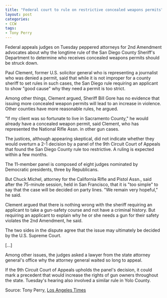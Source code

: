 ```yaml
---
title: "Federal court to rule on restrictive concealed weapons permits"
layout: post
categories:
- CCW
tags:
- Tony Perry
---
```


Federal appeals judges on Tuesday peppered attorneys for 2nd Amendment advocates about why the longtime rule of the San Diego County Sheriff's Department to determine who receives concealed weapons permits should be struck down.

Paul Clement, former U.S. solicitor general who is representing a journalist who was denied a permit, said that while it is not improper for a county sheriff to set rules in such cases, the San Diego rule requiring an applicant to show "good cause" why they need a permit is too strict.

Among other things, Clement argued, Sheriff Bill Gore has no evidence that issuing more concealed weapon permits will lead to an increase in violence. Other counties have more reasonable rules, he argued.

"If my client was so fortunate to live in Sacramento County," he would already have a concealed weapon permit, said Clement, who has represented the National Rifle Assn. in other gun cases.

The justices, although appearing skeptical, did not indicate whether they would overturn a 2-1 decision by a panel of the 9th Circuit Court of Appeals that found the San Diego County rule too restrictive. A ruling is expected within a few months.

The 11-member panel is composed of eight judges nominated by Democratic presidents, three by Republicans.

But Chuck Michel, attorney for the California Rifle and Pistol Assn., said after the 75-minute session, held in San Francisco, that it is "too simple" to say that the case will be decided on party lines. "We remain very hopeful," he said.

Clement argued that there is nothing wrong with the sheriff requiring an applicant to take a gun-safety course and not have a criminal history. But requiring an applicant to explain why he or she needs a gun for their safety violates the 2nd Amendment, he said.

The two sides in the dispute agree that the issue may ultimately be decided by the U.S. Supreme Court.

[...]

Among other issues, the judges asked a lawyer from the state attorney general's office why the attorney general waited so long to appeal.

If the 9th Circuit Court of Appeals upholds the panel's decision, it could mark a precedent that would increase the rights of gun owners throughout the state. Tuesday's hearing also involved a similar rule in Yolo County.

Source: Tony Perry, [Los Angeles Times](https://www.latimes.com/local/california/la-me-concealed-weapons-20150617-story.html)
